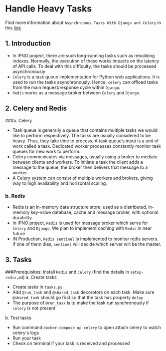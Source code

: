 # Handle Heavy Tasks
Find more information about `Asynchronous Tasks With Django and Celery` in this [link](https://realpython.com/asynchronous-tasks-with-django-and-celery/)
## 1. Introduction
- In IPNO project, there are such long-running tasks such as rebuilding indexes. Normally, the execution of these works impacts
on the latency of API calls. To deal with this difficulty, the tasks should be processed asynchronously
- `Celery` is a task queue implementation for Python web applications. It is used to run the tasks asynchronously. 
Hence, `celery` can offload tasks from the main request/response cycle within `Django`.
- `Redis` works as a message broker between `Celery` and `Django`.

## 2. Celery and Redis
###a. Celery
- Task queue is generally a queue that contains multiple tasks we would like to perform respectively. The tasks are
usually considered to be heavy. Thus, they take time to process. A task queue’s input is a unit of work called a task. 
Dedicated worker processes constantly monitor task queues for new work to perform.
- Celery communicates via messages, usually using a broker to mediate between clients and workers. To initiate a task
the client adds a message to the queue, the broker then delivers that message to a worker.
- A Celery system can consist of multiple workers and brokers, giving way to high availability and horizontal scaling.

### b. Redis
- Redis is an in-memory data structure store, used as a distributed, in-memory key-value database, cache and message
broker, with optional durability.
- In IPNO project, `Redis` is used for message broker which serve for `Celery` and `Django`. We plan to implement
caching with `Redis` in near future
- IN Production, `Redis sentinel` is implemented to monitor redis servers. If one of them dies, `sentinel` will decide
which server will be the master.

## 3. Tasks
###Prerequisites: Install `Redis` and `Celery` (find the details in `setup-redis.md`)
a. Create tasks
- Create tasks in `tasks.py`
- Add `@run_task` and `@shared_task` decorators on each task. Make sure `@shared_task` should go first so that the task has property `delay`
- The purpose of `@run_task` is to make the task run synchronously if `celery` is not present

b. Test tasks
- Run command `docker-compose up celery` to open attach celery to watch celery's logs
- Run your task
- Check on terminal if your task is received and processed
